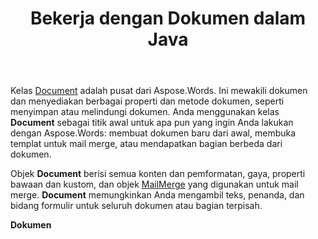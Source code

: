 ﻿---
title: Bekerja dengan Dokumen dalam Java
second_title: Aspose.Words untuk Java
articleTitle: Bekerja dengan Dokumen
linktitle: Bekerja dengan Dokumen
type: docs
description: "Kelas `Document` menyediakan berbagai properti dan metode dokumen. Anda menggunakan kelas `Document` sebagai titik awal untuk apa pun yang ingin Anda lakukan dengan Aspose.Words untuk Java. Objek `Document` dapat disimpan ke file atau aliran dan juga dikirim ke browser."
weight: 40
url: /id/java/working-with-document/
timestamp: 2024-01-27-14-07-04
---

Kelas [Document](https://reference.aspose.com/words/java/com.aspose.words/document/) adalah pusat dari Aspose.Words. Ini mewakili dokumen dan menyediakan berbagai properti dan metode dokumen, seperti menyimpan atau melindungi dokumen. Anda menggunakan kelas **Document** sebagai titik awal untuk apa pun yang ingin Anda lakukan dengan Aspose.Words: membuat dokumen baru dari awal, membuka templat untuk mail merge, atau mendapatkan bagian berbeda dari dokumen.

Objek **Document** berisi semua konten dan pemformatan, gaya, properti bawaan dan kustom, dan objek [MailMerge](https://reference.aspose.com/words/java/com.aspose.words/mailmerge/) yang digunakan untuk mail merge. **Document** memungkinkan Anda mengambil teks, penanda, dan bidang formulir untuk seluruh dokumen atau bagian terpisah.

**Dokumen**
